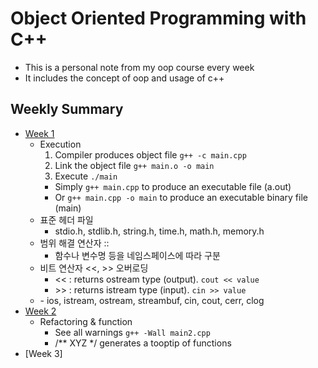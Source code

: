 # Object Oriented Programming with C++
- This is a personal note from my oop course every week
- It includes the concept of oop and usage of c++

## Weekly Summary
- [Week 1](w1/note.md)
  - Execution
    1. Compiler produces object file `g++ -c main.cpp`
    2. Link the object file `g++ main.o -o main` 
    3. Execute `./main`
    - Simply `g++ main.cpp` to produce an executable file (a.out)
    - Or `g++ main.cpp -o main` to produce an executable binary file (main)
  - 표준 헤더 파일
    - stdio.h, stdlib.h, string.h, time.h, math.h, memory.h
  - 범위 해결 연산자 ::
    - 함수나 변수명 등을 네임스페이스에 따라 구분
  - 비트 연산자 <<, >> 오버로딩
    - << : returns ostream type (output). `cout << value`
    - \>> : returns istream type (input). `cin >> value`
  - <iostream>
    - ios, istream, ostream, streambuf, cin, cout, cerr, clog
- [Week 2](w2/note.md)
  - Refactoring & function
    - See all warnings `g++ -Wall main2.cpp`
    - /** XYZ */ generates a tooptip of functions
- [Week 3]